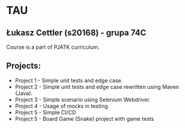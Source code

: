 # TAU

 ## Łukasz Cettler (s20168) - grupa 74C
 
Course is a part of PJATK curriculum.

## Projects:

* Project 1 - Simple unit tests and edge case.
* Project 2 - Simple unit tests and edge case rewritten using Maven (Java).
* Project 3 - Simple scenario using Selenium Webdriver.
* Project 4 - Usage of mocks in testing
* Project 5 - Simple CI/CD
* Project 5 - Board Game (Snake) project with game tests
